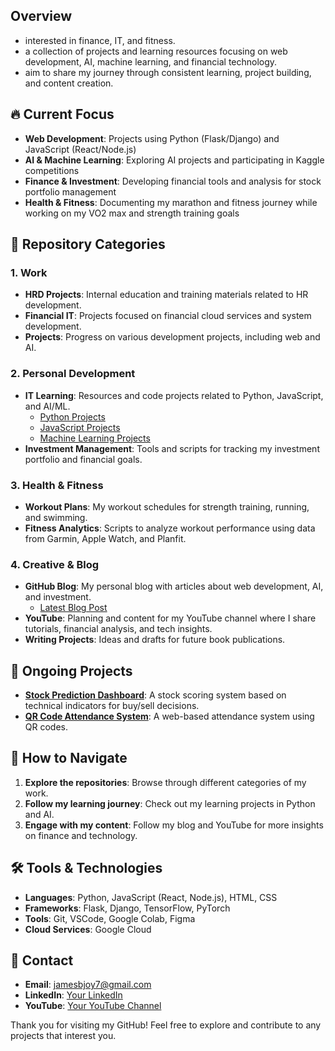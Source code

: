 ## Overview
- interested in finance, IT, and fitness. 
- a collection of projects and learning resources focusing on web development, AI, machine learning, and financial technology. 
- aim to share my journey through consistent learning, project building, and content creation. 

## 🔥 Current Focus
- **Web Development**: Projects using Python (Flask/Django) and JavaScript (React/Node.js)
- **AI & Machine Learning**: Exploring AI projects and participating in Kaggle competitions
- **Finance & Investment**: Developing financial tools and analysis for stock portfolio management
- **Health & Fitness**: Documenting my marathon and fitness journey while working on my VO2 max and strength training goals

## 📁 Repository Categories

### 1. Work
- **HRD Projects**: Internal education and training materials related to HR development.
- **Financial IT**: Projects focused on financial cloud services and system development.
- **Projects**: Progress on various development projects, including web and AI.

### 2. Personal Development
- **IT Learning**: Resources and code projects related to Python, JavaScript, and AI/ML.
  - [Python Projects](#)
  - [JavaScript Projects](#)
  - [Machine Learning Projects](#)
- **Investment Management**: Tools and scripts for tracking my investment portfolio and financial goals.

### 3. Health & Fitness
- **Workout Plans**: My workout schedules for strength training, running, and swimming.
- **Fitness Analytics**: Scripts to analyze workout performance using data from Garmin, Apple Watch, and Planfit.

### 4. Creative & Blog
- **GitHub Blog**: My personal blog with articles about web development, AI, and investment.
  - [Latest Blog Post](#)
- **YouTube**: Planning and content for my YouTube channel where I share tutorials, financial analysis, and tech insights.
- **Writing Projects**: Ideas and drafts for future book publications.

## 🌱 Ongoing Projects
- **[Stock Prediction Dashboard](#)**: A stock scoring system based on technical indicators for buy/sell decisions.
- **[QR Code Attendance System](#)**: A web-based attendance system using QR codes.

## 🚀 How to Navigate
1. **Explore the repositories**: Browse through different categories of my work.
2. **Follow my learning journey**: Check out my learning projects in Python and AI.
3. **Engage with my content**: Follow my blog and YouTube for more insights on finance and technology.

## 🛠️ Tools & Technologies
- **Languages**: Python, JavaScript (React, Node.js), HTML, CSS
- **Frameworks**: Flask, Django, TensorFlow, PyTorch
- **Tools**: Git, VSCode, Google Colab, Figma
- **Cloud Services**: Google Cloud

## 📝 Contact
- **Email**: [jamesbjoy7@gmail.com](mailto:jamesbjoy7@gmail.com)
- **LinkedIn**: [Your LinkedIn](https://www.linkedin.com/in/your-profile/)
- **YouTube**: [Your YouTube Channel](https://www.youtube.com/channel/your-channel)

Thank you for visiting my GitHub! Feel free to explore and contribute to any projects that interest you.

